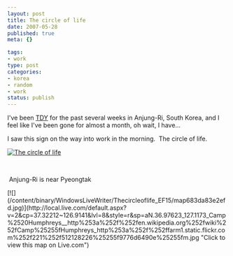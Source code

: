 ```yaml
--- 
layout: post
title: The circle of life
date: 2007-05-28
published: true
meta: {}

tags: 
- work
type: post
categories: 
- korea
- random
- work
status: publish
---
```



I've been [TDY](http://usmilitary.about.com/library/miljokes/bltdy.htm) for the past several weeks in Anjung-Ri, South Korea, and I feel like I've been gone for almost a month, oh wait, I have...



I saw this sign on the way into work in the morning.  The circle of life.



[![The circle of life](http://media.eick.us/2011/05/512195637_09d3e43ab7.jpg)](http://www.flickr.com/photos/19429588@N00/512195637/ "The circle of life")



 



 Anjung-Ri is near Pyeongtak

<div class="wlWriterSmartContent" style="float: none;margin: 0px;padding: 0px">[![](/content/binary/WindowsLiveWriter/Thecircleoflife_EF15/map683da83e2efd.jpg)](http://local.live.com/default.aspx?v=2&cp=37.32212~126.9141&lvl=8&style=r&sp=aN.36.97623_127.1173_Camp%2520Humphreys__http%253a%252f%252fen.wikipedia.org%252fwiki%252fCamp%25255fHumphreys_http%253a%252f%252ffarm1.static.flickr.com%252f221%252f512128226%25255f9776d6490e%25255fm.jpg "Click to view this map on Live.com")</div>
